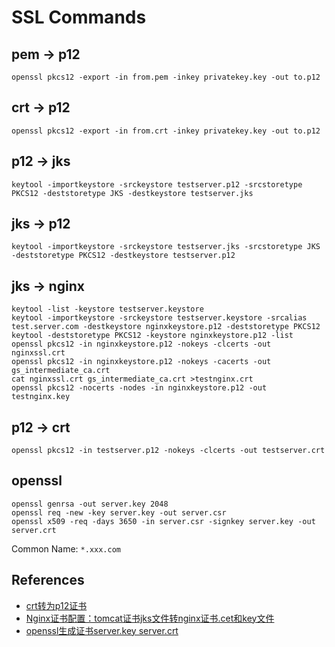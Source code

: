 # SSL Commands

## pem -> p12
```
openssl pkcs12 -export -in from.pem -inkey privatekey.key -out to.p12
```

## crt -> p12
```
openssl pkcs12 -export -in from.crt -inkey privatekey.key -out to.p12
```

## p12 -> jks
```
keytool -importkeystore -srckeystore testserver.p12 -srcstoretype PKCS12 -deststoretype JKS -destkeystore testserver.jks
```

## jks -> p12
```
keytool -importkeystore -srckeystore testserver.jks -srcstoretype JKS -deststoretype PKCS12 -destkeystore testserver.p12
```

## jks -> nginx
```
keytool -list -keystore testserver.keystore
keytool -importkeystore -srckeystore testserver.keystore -srcalias test.server.com -destkeystore nginxkeystore.p12 -deststoretype PKCS12
keytool -deststoretype PKCS12 -keystore nginxkeystore.p12 -list
openssl pkcs12 -in nginxkeystore.p12 -nokeys -clcerts -out nginxssl.crt
openssl pkcs12 -in nginxkeystore.p12 -nokeys -cacerts -out gs_intermediate_ca.crt
cat nginxssl.crt gs_intermediate_ca.crt >testnginx.crt
openssl pkcs12 -nocerts -nodes -in nginxkeystore.p12 -out testnginx.key
```

## p12 -> crt
```
openssl pkcs12 -in testserver.p12 -nokeys -clcerts -out testserver.crt
```

## openssl
```
openssl genrsa -out server.key 2048
openssl req -new -key server.key -out server.csr
openssl x509 -req -days 3650 -in server.csr -signkey server.key -out server.crt
```
Common Name: `*.xxx.com`

## References
- [crt转为p12证书](https://www.jianshu.com/p/59e2bb2befa9)
- [Nginx证书配置：tomcat证书jks文件转nginx证书.cet和key文件](https://blog.csdn.net/liuchuan_com/article/details/54376258)
- [openssl生成证书server.key server.crt](https://www.cnblogs.com/fangpengchengbupter/p/7999704.html)